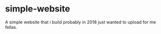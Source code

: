 # simple-website
A simple website that i build probably in 2018 just wanted to upload for me fellas.
